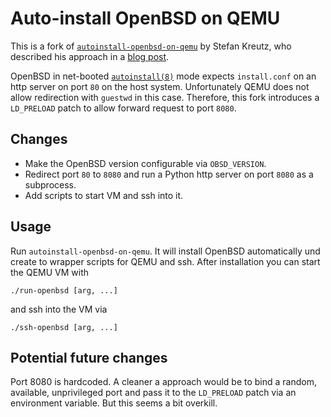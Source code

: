 # Auto-install OpenBSD on QEMU

This is a fork of
[`autoinstall-openbsd-on-qemu`](https://git.skreutz.com/autoinstall-openbsd-on-qemu.git/)
by Stefan Kreutz, who described his approach in a [blog
post](https://www.skreutz.com/posts/autoinstall-openbsd-on-qemu/).

OpenBSD in net-booted [`autoinstall(8)`](https://man.openbsd.org/autoinstall.8)
mode expects `install.conf` on an http server on port `80` on the host system.
Unfortunately QEMU does not allow redirection with `guestwd` in this case.
Therefore, this fork introduces a `LD_PRELOAD` patch to allow forward request
to port `8080`.

## Changes

* Make the OpenBSD version configurable via `OBSD_VERSION`.
* Redirect port `80` to `8080` and run a Python http server on port `8080` as a
  subprocess.
* Add scripts to start VM and ssh into it.

## Usage
Run `autoinstall-openbsd-on-qemu`. It will install OpenBSD automatically und
create to wrapper scripts for QEMU and ssh. After installation you can start
the QEMU VM with
```
./run-openbsd [arg, ...]
```
and ssh into the VM via
```
./ssh-openbsd [arg, ...]
```

## Potential future changes

Port 8080 is hardcoded. A cleaner a approach would be to bind a random,
available, unprivileged port and pass it to the `LD_PRELOAD` patch via an
environment variable. But this seems a bit overkill.
